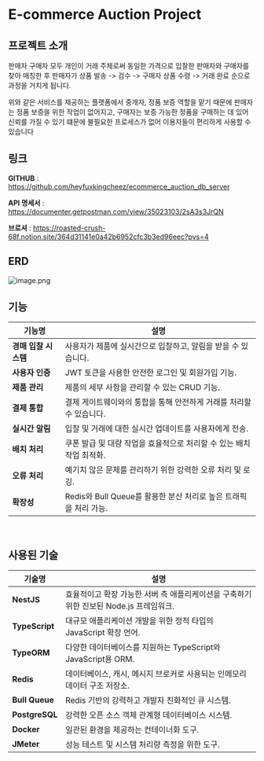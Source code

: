 # E-commerce Auction Project

## 프로젝트 소개
판매자 구매자 모두 개인이 거래 주체로써 동일한 가격으로 입찰한 판매자와 구매자를 찾아 매칭한 후 판매자가 상품 발송 -> 검수 -> 구매자 상품 수령 -> 거래 완료 순으로 과정을 거치게 됩니다. 
<br>

위와 같은 서비스를 제공하는 플랫폼에서 중개자, 정품 보증 역할을 맡기 때문에 판매자는 정품 보증을 위한 작업이 없어지고, 구매자는 보증 가능한 정품을 구매하는 데 있어 신뢰를 가질 수 있기 떄문에 불필요한 프로세스가 없어 이용자들이 편리하게 사용할 수 있습니다

## 링크

**GITHUB** :  https://github.com/heyfuxkingcheez/ecommerce_auction_db_server

**API 명세서** :  https://documenter.getpostman.com/view/35023103/2sA3s3JrQN

**브로셔** : https://roasted-crush-68f.notion.site/364d31141e0a42b6952cfc3b3ed96eec?pvs=4

## ERD
![image.png](https://prod-files-secure.s3.us-west-2.amazonaws.com/a5b6105b-2c9c-44a4-91ca-fee26b2c2da7/5a4b93f9-63d3-4201-9c04-59952e09f362/image.png)

## 기능

| 기능명                       | 설명                                                                 |
| ---------------------------- | -------------------------------------------------------------------- |
| **경매 입찰 시스템**         | 사용자가 제품에 실시간으로 입찰하고, 알림을 받을 수 있습니다.         |
| **사용자 인증**              | JWT 토큰을 사용한 안전한 로그인 및 회원가입 기능.                     |
| **제품 관리**                | 제품의 세부 사항을 관리할 수 있는 CRUD 기능.                          |
| **결제 통합**                | 결제 게이트웨이와의 통합을 통해 안전하게 거래를 처리할 수 있습니다.   |
| **실시간 알림**              | 입찰 및 거래에 대한 실시간 업데이트를 사용자에게 전송.                 |
| **배치 처리**                | 쿠폰 발급 및 대량 작업을 효율적으로 처리할 수 있는 배치 작업 최적화. |
| **오류 처리**                | 예기치 않은 문제를 관리하기 위한 강력한 오류 처리 및 로깅.             |
| **확장성**                   | Redis와 Bull Queue를 활용한 분산 처리로 높은 트래픽을 처리 가능.      |

<br>

## 사용된 기술

| 기술명           | 설명                                                                 |
| ---------------- | -------------------------------------------------------------------- |
| **NestJS**       | 효율적이고 확장 가능한 서버 측 애플리케이션을 구축하기 위한 진보된 Node.js 프레임워크. |
| **TypeScript**   | 대규모 애플리케이션 개발을 위한 정적 타입의 JavaScript 확장 언어.      |
| **TypeORM**      | 다양한 데이터베이스를 지원하는 TypeScript와 JavaScript용 ORM.         |
| **Redis**        | 데이터베이스, 캐시, 메시지 브로커로 사용되는 인메모리 데이터 구조 저장소. |
| **Bull Queue**   | Redis 기반의 강력하고 개발자 친화적인 큐 시스템.                     |
| **PostgreSQL**   | 강력한 오픈 소스 객체 관계형 데이터베이스 시스템.                     |
| **Docker**       | 일관된 환경을 제공하는 컨테이너화 도구.                               |
| **JMeter**       | 성능 테스트 및 시스템 처리량 측정을 위한 도구.                        |

<br>



